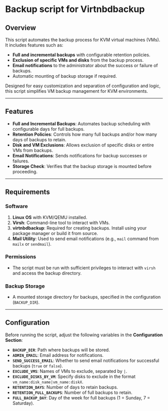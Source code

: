 # Backup script for Virtnbdbackup

## Overview
This script automates the backup process for KVM virtual machines (VMs). It includes features such as:  
- **Full and incremental backups** with configurable retention policies.  
- **Exclusion of specific VMs and disks** from the backup process.  
- **Email notifications** to the administrator about the success or failure of backups.  
- Automatic mounting of backup storage if required.  

Designed for easy customization and separation of configuration and logic, this script simplifies VM backup management for KVM environments.

---

## Features
- **Full and Incremental Backups**: Automates backup scheduling with configurable days for full backups.  
- **Retention Policies**: Controls how many full backups and/or how many days of backups to retain.  
- **Disk and VM Exclusions**: Allows exclusion of specific disks or entire VMs from backups.  
- **Email Notifications**: Sends notifications for backup successes or failures.  
- **Storage Check**: Verifies that the backup storage is mounted before proceeding.  

---

## Requirements
### Software
1. **Linux OS** with KVM/QEMU installed.  
2. **Virsh**: Command-line tool to interact with VMs.  
3. **virtnbdbackup**: Required for creating backups. Install using your package manager or build it from source.  
4. **Mail Utility**: Used to send email notifications (e.g., `mail` command from `mailx` or `sendmail`).  

### Permissions
- The script must be run with sufficient privileges to interact with `virsh` and access the backup directory.  

### Backup Storage
- A mounted storage directory for backups, specified in the configuration (`BACKUP_DIR`).  

---

## Configuration
Before running the script, adjust the following variables in the **Configuration Section**:
- **`BACKUP_DIR`**: Path where backups will be stored.  
- **`ADMIN_EMAIL`**: Email address for notifications.  
- **`SEND_SUCCESS_EMAIL`**: Whether to send email notifications for successful backups (`true` or `false`).  
- **`EXCLUDE_VMS`**: Names of VMs to exclude, separated by `|`.  
- **`EXCLUDE_DISKS_BY_VM`**: Specify disks to exclude in the format `vm_name:disk_name|vm_name:diskX`.  
- **`RETENTION_DAYS`**: Number of days to retain backups.  
- **`RETENTION_FULL_BACKUPS`**: Number of full backups to retain.  
- **`FULL_BACKUP_DAY`**: Day of the week for full backups (1 = Sunday, 7 = Saturday).
